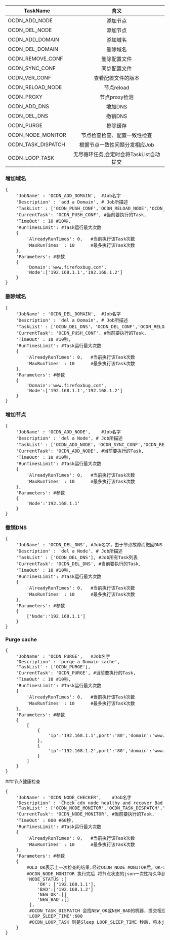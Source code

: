 
|  TaskName           |  含义       
| --------------------|:-------------:
| OCDN_ADD_NODE       | 添加节点
| OCDN_DEL_NODE       | 添加节点
| OCDN_ADD_DOMAIN     | 添加域名
| OCDN_DEL_DOMAIN     | 删除域名
| OCDN_REMOVE_CONF    | 删除配置文件 
| OCDN_SYNC_CONF      | 同步配置文件 
| OCDN_VER_CONF       | 查看配置文件的版本
| OCDN_RELOAD_NODE    | 节点reload
| OCDN_PROXY          | 节点proxy检测
| OCDN_ADD_DNS        | 增加DNS
| OCDN_DEL_DNS        | 撤销DNS
| OCDN_PURGE  		  | 擦除缓存
| OCDN_NODE_MONITOR   | 节点检查检查、配置一致性检查
| OCDN_TASK_DISPATCH  | 根据节点一致性问题分发相应Job
| OCDN_LOOP_TASK  	  | 无尽循环任务,会定时会将TaskList自动提交

### 增加域名
<pre>
{
	'JobName' : 'OCDN_ADD_DOMAIN',	#Job名字
	'Description' : 'add a Domain', # Job所描述
	'TaskList' : ['OCDN_PUSH_CONF','OCDN_RELOAD_NODE','OCDN_PROXY','OCDN_ADD_DNS'], #Job所有Task列表
	'CurrentTask': 'OCDN_PUSH_CONF', #当前要执行的Task,
	'TimeOut' : 10 #10秒,
	'RunTimesLimit': #Task运行最大次数
	{
		'AlreadyRunTimes': 0,	#当前执行该Task次数
		'MaxRunTimes' : 10 		#最多执行该Task次数
	},
	'Parameters': #参数
	{
		'Domain':'www.firefoxbug.com',
		'Node':['192.168.1.1','192.168.1.2']
	}
}
</pre>

### 删除域名
<pre>
{
	'JobName' : 'OCDN_DEL_DOMAIN',	#Job名字
	'Description' : 'del a Domain', # Job所描述
	'TaskList' : ['OCDN_DEL_DNS'，'OCDN_DEL_CONF','OCDN_RELOAD'], #Job所有Task列表
	'CurrentTask': 'OCDN_PUSH_CONF', #当前要执行的Task,
	'TimeOut' : 10 #10秒,
	'RunTimesLimit': #Task运行最大次数
	{
		'AlreadyRunTimes': 0,	#当前执行该Task次数
		'MaxRunTimes' : 10 		#最多执行该Task次数
	},
	'Parameters': #参数
	{
		'Domain':'www.firefoxbug.com',
		'Node':['192.168.1.1','192.168.1.2']
	}
}
</pre>

### 增加节点
<pre>
{
	'JobName' : 'OCDN_ADD_NODE',	#Job名字
	'Description' : 'del a Node', # Job所描述
	'TaskList' : ['OCDN_ADD_NODE'，'OCDN_SYNC_CONF','OCDN_RELOAD_NODE'], #Job所有Task列表
	'CurrentTask': 'OCDN_ADD_NODE', #当前要执行的Task,
	'TimeOut' : 10 #10秒,
	'RunTimesLimit': #Task运行最大次数
	{
		'AlreadyRunTimes': 0,	#当前执行该Task次数
		'MaxRunTimes' : 10 		#最多执行该Task次数
	},
	'Parameters': #参数
	{
		'Node':'192.168.1.1'
	}
}
</pre>

### 撤销DNS
<pre>
{
	'JobName' : 'OCDN_DEL_DNS',	#Job名字，由于节点故障而撤回DNS
	'Description' : 'del a Node', # Job所描述
	'TaskList' : ['OCDN_DEL_DNS'], #Job所有Task列表
	'CurrentTask': 'OCDN_DEL_DNS', #当前要执行的Task,
	'TimeOut' : 10 #10秒,
	'RunTimesLimit': #Task运行最大次数
	{
		'AlreadyRunTimes': 0,	#当前执行该Task次数
		'MaxRunTimes' : 10 		#最多执行该Task次数
	},
	'Parameters': #参数
	{
		['Node':'192.168.1.1']
	}
}
</pre>

### Purge cache
<pre>
{
	'JobName' : 'OCDN_PURGE',	#Job名字
	'Description' : 'purge a Domain cache',
	'TaskList' : ['OCDN_PURGE'], 
	'CurrentTask': 'OCDN_PURGE', #当前要执行的Task,
	'TimeOut' : 10 #10秒,
	'RunTimesLimit': #Task运行最大次数
	{
		'AlreadyRunTimes': 0,	#当前执行该Task次数
		'MaxRunTimes' : 10 		#最多执行该Task次数
	},
	'Parameters': #参数
	{
		[
			{
				'ip':'192.168.1.1',port':'80','domain':'www.firefoxbug.com',token':'821e57c57e8455e3e809e23df7bb6ce9'
			},
			{
				'ip':'192.168.1.2',port':'80','domain':'www.firefoxbug.com',token':'821e57c57e8455e3e809e23df7bb6ce9'
			}
		]
	}
}
</pre>

###节点健康检查
<pre>
{
	'JobName' : 'OCDN_NODE_CHECKER',	#Job名字
	'Description' : 'Check cdn node healthy and recover Bad node's configurations',
	'TaskList' : ['OCDN_NODE_MONITOR','OCDN_TASK_DISPATCH','OCDN_LOOP_TASK'], 
	'CurrentTask': 'OCDN_NODE_MONITOR', #当前要执行的Task,
	'TimeOut' : 600 #60秒,
	'RunTimesLimit': #Task运行最大次数
	{
		'AlreadyRunTimes': 0,	#当前执行该Task次数
		'MaxRunTimes' : 10 		#最多执行该Task次数
	},
	'Parameters': #参数
	{
        #OLD_OK表示上一次检查的结果,经过OCDN_NODE_MONITOR后，OK->BAD的变成 NEW_BAD;BAD-> OK 变成NEW_OK
        #OCDN_NODE_MONITOR 执行完后 将节点状态的json一次性持久华到DB,以供状态查询
        'NODE_STATUS':[
            'OK': ['192.168.1.1'],
            'BAD':['192.168.1.2'] 
            'NEW_OK':[] 
            'NEW_BAD':[] 
         ],
         #OCDN_TASK_DISPATCH 会找NEW_OK或NEW_BAD的机器，提交相应的Job到相应的Queue 
        'LOOP_SLEEP_TIME':600
         #OCDN_LOOP_TASK 则是Sleep LOOP_SLEEP_TIME 秒后，将本json重新提交到本Queue中
	}
}
</pre>

